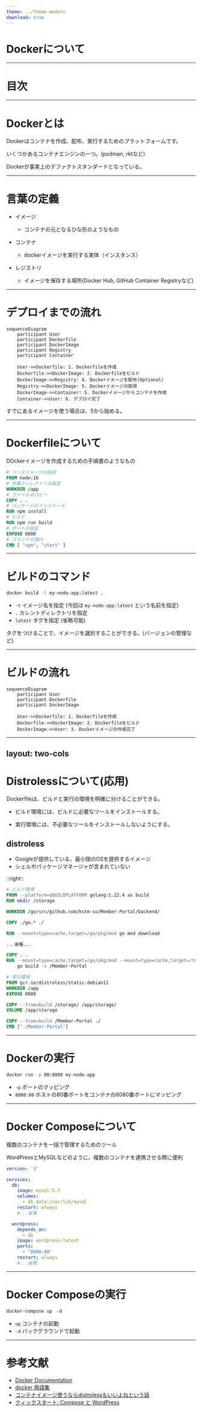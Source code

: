```yaml
---
theme: ../theme-modern
download: true
---
```


# Dockerについて


---

# 目次

<Toc maxDepth="1"></Toc>

---

# Dockerとは

Dockerはコンテナを作成、配布、実行するためのプラットフォームです。

いくつかあるコンテナエンジンの一つ。(podman, rktなど)

Dockerが事実上のデファクトスタンダードとなっている。


---

# 言葉の定義

- イメージ
    - コンテナの元となるひな形のようなもの
  
- コンテナ 
    - dockerイメージを実行する実体（インスタンス）

- レジストリ
    - イメージを保存する場所(Docker Hub, GitHub Container Registryなど)

---

# デプロイまでの流れ


```mermaid
sequenceDiagram
    participant User
    participant Dockerfile
    participant DockerImage
    participant Registry
    participant Container

    User->>Dockerfile: 1. Dockerfileを作成
    Dockerfile->>DockerImage: 2. Dockerfileをビルド
    DockerImage->>Registry: 4. Dockerイメージを配布(Optional)
    Registry->>DockerImage: 5. Dockerイメージの取得
    DockerImage->>Container: 5. Dockerイメージからコンテナを作成
    Container->>User: 6. デプロイ完了
```

すでにあるイメージを使う場合は、5から始める。

---

# Dockerfileについて

DOckerイメージを作成するための手順書のようなもの

```dockerfile
# ベースイメージの指定
FROM node:16 
# 作業ディレクトリの指定
WORKDIR /app
# ファイルのコピー
COPY . .
# パッケージのインストール
RUN npm install
# ビルド
RUN npm run build
# ポートの指定
EXPOSE 8080
# コマンドの実行
CMD [ "npm", "start" ]
```

---

# ビルドのコマンド

```bash
docker build -t my-node-app:latest .
```

- `-t` イメージ名を指定 (今回は `my-node-app:latest` という名前を指定)
- `.` カレントディレクトリを指定
- `latest` タグを指定 (省略可能) 

タグをつけることで、イメージを識別することができる。(バージョンの管理など)

---

# ビルドの流れ

```mermaid
sequenceDiagram
    participant User
    participant Dockerfile
    participant DockerImage

    User->>Dockerfile: 1. Dockerfileを作成
    Dockerfile->>DockerImage: 2. Dockerfileをビルド
    DockerImage->>User: 3. Dockerイメージの作成完了
```

---
layout: two-cols
---

# Distrolessについて(応用)

Dockerfileは、ビルドと実行の環境を明確に分けることができる。

- ビルド環境には、ビルドに必要なツールをインストールする。

- 実行環境には、不必要なツールをインストールしないようにする。

## distroless

- Googleが提供している、最小限のOSを提供するイメージ
- シェルやパッケージマネージャが含まれていない

::right::
```dockerfile {*|1-15|16-26}
# ビルド環境
FROM --platform=$BUILDPLATFORM golang:1.22.4 as build
RUN mkdir /storage

WORKDIR /go/src/github.com/kstm-su/Member-Portal/backend/

COPY ./go.* ./

RUN --mount=type=cache,target=/go/pkg/mod go mod download

...省略...

COPY . .
RUN --mount=type=cache,target=/go/pkg/mod --mount=type=cache,target=/tmp/go/cache \
    go build -o /Member-Portal

# 実行環境
FROM gcr.io/distroless/static-debian11
WORKDIR /app
EXPOSE 8080

COPY --from=build /storage/ /app/storage/
VOLUME /app/storage

COPY --from=build /Member-Portal ./
CMD ["./Member-Portal"]
```

---

# Dockerの実行

```bash
docker run -p 80:8080 my-node-app
```

- `-p` ポートのマッピング
- `8080:80` ホストの80番ポートをコンテナの8080番ポートにマッピング

---

# Docker Composeについて

複数のコンテナを一括で管理するためのツール

WordPressとMySQLなどのように、複数のコンテナを連携させる際に便利


```yaml
version: '3'

services:
  db:
    image: mysql:5.7
    volumes:
      - db_data:/var/lib/mysql
    restart: always
    #...省略

  wordpress:
    depends_on:
      - db
    image: wordpress:latest
    ports:
      - "8000:80"
    restart: always
    #...省略
```

---

# Docker Composeの実行

```bash
docker-compose up　-d
```

- `up` コンテナの起動
- `-d` バックグラウンドで起動


---

# 参考文献

- [Docker Documentation](https://docs.docker.com/)
- [docker 用語集](https://docs.docker.jp/glossary.html)
- [コンテナイメージ使うならdistrolessもいいよねという話](https://zenn.dev/yoshii0110/articles/21ddb58c6f6bfa)
- [クィックスタート: Compose と WordPress](https://docs.docker.jp/compose/wordpress.html)
